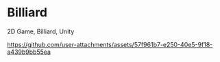 # Billiard
2D Game, Billiard, Unity

https://github.com/user-attachments/assets/57f961b7-e250-40e5-9f18-a439b9bb55ea

